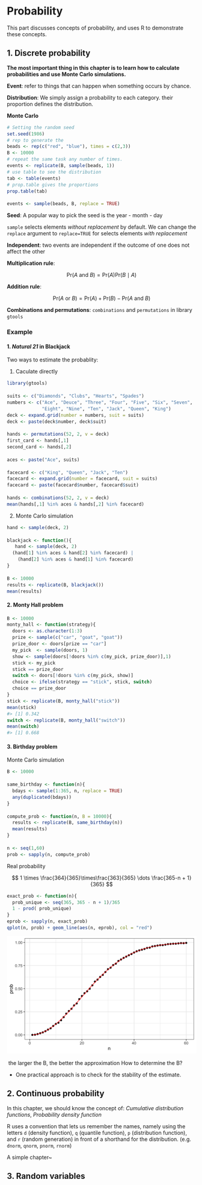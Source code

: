 # Probability

This part discusses concepts of probability, and uses R to demonstrate these concepts.

## 1. Discrete probability

**The most important thing in this chapter is to learn how to calculate probabilities and use Monte Carlo simulations.**

**Event**: refer to things that can happen when something occurs by chance.

**Distribution**: We simply assign a probability to each category. their proportion defines the distribution.

**Monte Carlo**

```r
# Setting the random seed
set.seed(1986)
# rep to generate the
beads <- rep(c("red", "blue"), times = c(2,3))
B <- 10000
# repeat the same task any number of times.
events <- replicate(B, sample(beads, 1))
# use table to see the distribution
tab <- table(events)
# prop.table gives the proportions
prop.table(tab)

events <- sample(beads, B, replace = TRUE)
```

**Seed**: A popular way to pick the seed is the year - month - day

`sample` selects elements _without replacement_ by default. We can change the `replace` argument to `replace=TRUE` for selects elements _with replacement_

**Independent**: two events are independent if the outcome of one does not affect the other

**Multiplication rule**:

$$
\mbox{Pr}(A \mbox{ and } B) = \mbox{Pr}(A)\mbox{Pr}(B \mid A)
$$

**Addition rule**:

$$
\mbox{Pr}(A \mbox{ or } B) = \mbox{Pr}(A) + \mbox{Pr}(B) - \mbox{Pr}(A \mbox{ and } B)
$$

**Combinations and permutations**: `combinations` and `permutations` in library `gtools`

### Example

#### 1. _Natural 21_ in Blackjack

Two ways to estimate the probablity:
1. Caculate directly

```r
library(gtools)

suits <- c("Diamonds", "Clubs", "Hearts", "Spades")
numbers <- c("Ace", "Deuce", "Three", "Four", "Five", "Six", "Seven", 
             "Eight", "Nine", "Ten", "Jack", "Queen", "King")
deck <- expand.grid(number = numbers, suit = suits)
deck <- paste(deck$number, deck$suit)

hands <- permutations(52, 2, v = deck)
first_card <- hands[,1]
second_card <- hands[,2]

aces <- paste("Ace", suits)

facecard <- c("King", "Queen", "Jack", "Ten")
facecard <- expand.grid(number = facecard, suit = suits)
facecard <- paste(facecard$number, facecard$suit)

hands <- combinations(52, 2, v = deck)
mean(hands[,1] %in% aces & hands[,2] %in% facecard)
```

2. Monte Carlo simulation

```r
hand <- sample(deck, 2) 

blackjack <- function(){
   hand <- sample(deck, 2)
  (hand[1] %in% aces & hand[2] %in% facecard) | 
    (hand[2] %in% aces & hand[1] %in% facecard)
}

B <- 10000
results <- replicate(B, blackjack())
mean(results)
```

#### 2. Monty Hall problem

```r
B <- 10000
monty_hall <- function(strategy){
  doors <- as.character(1:3)
  prize <- sample(c("car", "goat", "goat"))
  prize_door <- doors[prize == "car"]
  my_pick  <- sample(doors, 1)
  show <- sample(doors[!doors %in% c(my_pick, prize_door)],1)
  stick <- my_pick
  stick == prize_door
  switch <- doors[!doors %in% c(my_pick, show)]
  choice <- ifelse(strategy == "stick", stick, switch)
  choice == prize_door
}
stick <- replicate(B, monty_hall("stick"))
mean(stick)
#> [1] 0.342
switch <- replicate(B, monty_hall("switch"))
mean(switch)
#> [1] 0.668
```

#### 3. Birthday problem

Monte Carlo simulation

```r
B <- 10000

same_birthday <- function(n){
  bdays <- sample(1:365, n, replace = TRUE)
  any(duplicated(bdays))
}

compute_prob <- function(n, B = 10000){
  results <- replicate(B, same_birthday(n))
  mean(results)
}

n <- seq(1,60)
prob <- sapply(n, compute_prob)
```

Real probability

$$
1 \times \frac{364}{365}\times\frac{363}{365} \dots \frac{365-n + 1}{365}
$$

```r
exact_prob <- function(n){
  prob_unique <- seq(365, 365 - n + 1)/365 
  1 - prod( prob_unique)
}
eprob <- sapply(n, exact_prob)
qplot(n, prob) + geom_line(aes(n, eprob), col = "red")
```

![birthday-problem-exact-probabilities](asset/birthday-problem-exact-probabilities.png)

 the larger the B, the better the approximation How to determine the B?

- One practical approach is to check for the stability of the estimate.

## 2. Continuous probability

In this chapter, we should know the concept of: _Cumulative distribution functions_, _Probability density function_

R uses a convention that lets us remember the names, namely using the letters `d` (density function), `q` (quantile function), `p` (distribution function), and `r` (random generation) in front of a shorthand for the distribution. (e.g. `dnorm`, `qnorm`, `pnorm`, `rnorm`)

A simple chapter~

## 3. Random variables